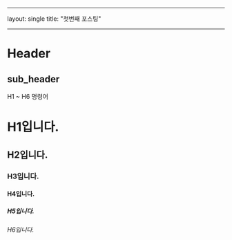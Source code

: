 ***
layout: single
title: "첫번째 포스팅"
***

Header
===

sub_header
---

H1 ~ H6 명령어 

# H1입니다.
## H2입니다.
### H3입니다.
#### H4입니다.
##### H5입니다.
###### H6입니다.

